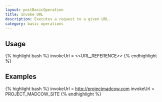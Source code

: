 ```yaml
---
layout: postBasicOperation
title: Invoke URL
description: Executes a request to a given URL.
category: basic operations
---
```


## Usage
{% highlight bash %}
invokeUrl = <<URL_REFERENCE>>
{% endhighlight %}


## Examples
{% highlight bash %}
invokeUrl = http://projectmadcow.com
invokeUrl = PROJECT_MADCOW_SITE
{% endhighlight %}
